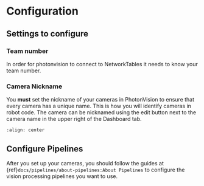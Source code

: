 # Configuration

## Settings to configure

### Team number

In order for photonvision to connect to NetworkTables it needs to know your team number.

### Camera Nickname

You **must** set the nickname of your cameras in PhotonVision to ensure that every camera has a unique name. This is how you will identify cameras in robot code. The camera can be nicknamed using the edit button next to the camera name in the upper right of the Dashboard tab.

```{image} images/editCameraName.png
:align: center
```

## Configure Pipelines

After you set up your cameras, you should follow the guides at {ref}`docs/pipelines/about-pipelines:About Pipelines` to configure the vision processing pipelines you want to use.
